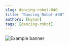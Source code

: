 ```yaml
---
slug: dancing-robot-040
title: "Dancing Robot #40"
authors: [kynan]
tags: [dancing-robot]
---
```


![Example banner](/img/stories/dancing-robot_new/040.png)
